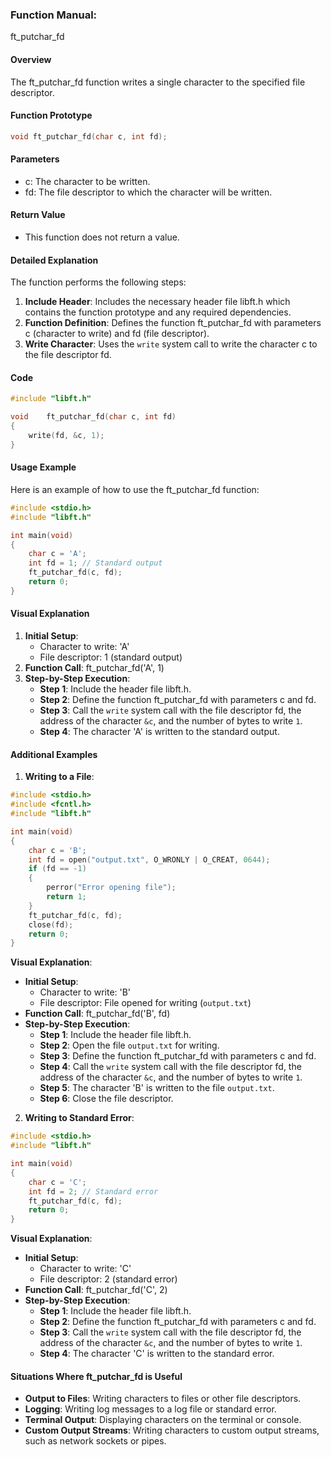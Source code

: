 ### Function Manual: 

ft_putchar_fd

#### Overview
The ft_putchar_fd function writes a single character to the specified file descriptor.

#### Function Prototype
```c
void ft_putchar_fd(char c, int fd);
```

#### Parameters
- c: The character to be written.
- fd: The file descriptor to which the character will be written.

#### Return Value
- This function does not return a value.

#### Detailed Explanation
The function performs the following steps:
1. **Include Header**: Includes the necessary header file libft.h which contains the function prototype and any required dependencies.
2. **Function Definition**: Defines the function ft_putchar_fd with parameters c (character to write) and fd (file descriptor).
3. **Write Character**: Uses the `write` system call to write the character c to the file descriptor fd.

#### Code
```c
#include "libft.h"

void	ft_putchar_fd(char c, int fd)
{
	write(fd, &c, 1);
}
```

#### Usage Example
Here is an example of how to use the ft_putchar_fd function:
```c
#include <stdio.h>
#include "libft.h"

int main(void)
{
	char c = 'A';
	int fd = 1; // Standard output
	ft_putchar_fd(c, fd);
	return 0;
}
```

#### Visual Explanation
1. **Initial Setup**:
   - Character to write: 'A'
   - File descriptor: 1 (standard output)
2. **Function Call**: ft_putchar_fd('A', 1)
3. **Step-by-Step Execution**:
   - **Step 1**: Include the header file libft.h.
   - **Step 2**: Define the function ft_putchar_fd with parameters c and fd.
   - **Step 3**: Call the `write` system call with the file descriptor fd, the address of the character `&c`, and the number of bytes to write `1`.
   - **Step 4**: The character 'A' is written to the standard output.

#### Additional Examples

1. **Writing to a File**:
```c
#include <stdio.h>
#include <fcntl.h>
#include "libft.h"

int main(void)
{
	char c = 'B';
	int fd = open("output.txt", O_WRONLY | O_CREAT, 0644);
	if (fd == -1)
	{
		perror("Error opening file");
		return 1;
	}
	ft_putchar_fd(c, fd);
	close(fd);
	return 0;
}
```
**Visual Explanation**:
- **Initial Setup**:
  - Character to write: 'B'
  - File descriptor: File opened for writing (`output.txt`)
- **Function Call**: ft_putchar_fd('B', fd)
- **Step-by-Step Execution**:
  - **Step 1**: Include the header file libft.h.
  - **Step 2**: Open the file `output.txt` for writing.
  - **Step 3**: Define the function ft_putchar_fd with parameters c and fd.
  - **Step 4**: Call the `write` system call with the file descriptor fd, the address of the character `&c`, and the number of bytes to write `1`.
  - **Step 5**: The character 'B' is written to the file `output.txt`.
  - **Step 6**: Close the file descriptor.

2. **Writing to Standard Error**:
```c
#include <stdio.h>
#include "libft.h"

int main(void)
{
	char c = 'C';
	int fd = 2; // Standard error
	ft_putchar_fd(c, fd);
	return 0;
}
```
**Visual Explanation**:
- **Initial Setup**:
  - Character to write: 'C'
  - File descriptor: 2 (standard error)
- **Function Call**: ft_putchar_fd('C', 2)
- **Step-by-Step Execution**:
  - **Step 1**: Include the header file libft.h.
  - **Step 2**: Define the function ft_putchar_fd with parameters c and fd.
  - **Step 3**: Call the `write` system call with the file descriptor fd, the address of the character `&c`, and the number of bytes to write `1`.
  - **Step 4**: The character 'C' is written to the standard error.

#### Situations Where ft_putchar_fd is Useful
- **Output to Files**: Writing characters to files or other file descriptors.
- **Logging**: Writing log messages to a log file or standard error.
- **Terminal Output**: Displaying characters on the terminal or console.
- **Custom Output Streams**: Writing characters to custom output streams, such as network sockets or pipes.